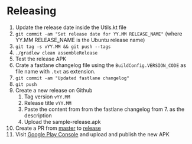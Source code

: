 # Releasing

1. Update the release date inside the Utils.kt file
2. `git commit -am "Set release date for YY.MM RELEASE_NAME"` (where YY.MM RELEASE_NAME is the Ubuntu release name)
3. `git tag -s vYY.MM && git push --tags`
4. `./gradlew clean assembleRelease`
5. Test the release APK
6. Crate a fastlane changelog file using the `BuildConfig.VERSION_CODE` as file name with `.txt` as extension.
7. `git commit -am "Updated fastlane changelog"`
8. `git push`
9. Create a new release on Github
    1. Tag version `vYY.MM`
    2. Release title `vYY.MM`
    3. Paste the content from from the fastlane changelog from 7. as the description
    4. Upload the sample-release.apk
10. Create a PR from [master](../../tree/master) to [release](../../tree/release)
11. Visit [Google Play Console](https://play.google.com/apps/publish/) and upload and publish the new APK

